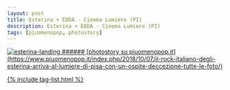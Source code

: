 ```yaml
---
layout: post
title: Esterina + EDDA - Cinema Lumiere (PI)
description: Esterina + EDDA - Cinema Lumiere (PI)
tags: [piuomenopop, photostory]
---
```


<a href="https://www.piuomenopop.it/index.php/2018/10/07/il-rock-italiano-degli-esterina-arriva-al-lumiere-di-pisa-con-un-ospite-deccezione-tutte-le-foto/">
<img alt="esterina-landing" src="https://res.cloudinary.com/lorenzoantei-github-io/image/upload/v1597662080/live/esterina-lumiere_rt2ecx.jpg">
###### [photostory su piuomenopop.it](https://www.piuomenopop.it/index.php/2018/10/07/il-rock-italiano-degli-esterina-arriva-al-lumiere-di-pisa-con-un-ospite-deccezione-tutte-le-foto/)

{% include tag-list.html %}
